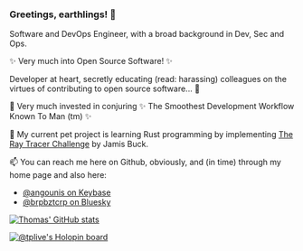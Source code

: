 ### Greetings, earthlings! 👋

Software and DevOps Engineer, with a broad background in Dev, Sec and Ops.

✨ Very much into Open Source Software! ✨

Developer at heart, secretly educating (read: harassing) colleagues on the virtues of contributing to open source software... 🤫

🔭 Very much invested in conjuring ✨ The Smoothest Development Workflow Known To Man (tm) ✨

🌱 My current pet project is learning Rust programming by implementing [The Ray Tracer Challenge](http://raytracerchallenge.com/) by Jamis Buck.

📫 You can reach me here on Github, obviously, and (in time) through my home page and also here:
- [@angounis on Keybase](https://keybase.io/angounis)
- [@brpbztcrp on Bluesky](https://bsky.app/profile/brpbztcrp.bsky.social)

[![Thomas' GitHub stats](https://github-readme-stats.vercel.app/api?username=tplive)](https://github.com/anuraghazra/github-readme-stats)

[![@tplive's Holopin board](https://holopin.me/tplive)](https://holopin.io/@tplive)
